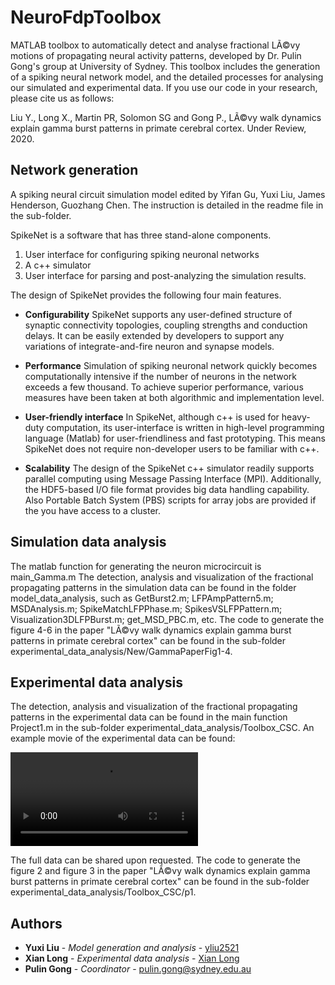 # NeuroFdpToolbox
MATLAB toolbox to automatically detect and analyse fractional LÃ©vy motions of propagating neural activity patterns, developed by Dr. Pulin Gong's group at University of Sydney. This toolbox includes the generation of a spiking neural network model, and the detailed processes for analysing our simulated and experimental data.
If you use our code in your research, please cite us as follows:

Liu Y., Long X., Martin PR, Solomon SG and Gong P., LÃ©vy walk dynamics explain gamma burst patterns in primate cerebral cortex. Under Review, 2020. 

## Network generation
A spiking neural circuit simulation model edited by Yifan Gu, Yuxi Liu, James Henderson, Guozhang Chen. The instruction is detailed in the readme file in the sub-folder.

SpikeNet is a software that has three stand-alone components.
1. User interface for configuring spiking neuronal networks
2. A c++ simulator 
3. User interface for parsing and post-analyzing the simulation results.

The design of SpikeNet provides the following four main features.

* **Configurability** SpikeNet supports any user-defined structure of synaptic connectivity topologies, coupling strengths and conduction delays. It can be easily extended by developers to support any variations of integrate-and-fire neuron and synapse models.

* **Performance**  Simulation of spiking neuronal network quickly becomes computationally intensive if the number of neurons in the network exceeds a few thousand. To achieve superior performance, various measures have been taken at both algorithmic and implementation level. 

* **User-friendly interface** In SpikeNet, although c++ is used for heavy-duty computation, its user-interface is written in  high-level programming language (Matlab) for user-friendliness and fast prototyping. This means SpikeNet does not require non-developer users to be familiar with c++.

* **Scalability** The design of the SpikeNet c++ simulator readily supports parallel computing using Message Passing Interface (MPI). Additionally, the HDF5-based I/O file format provides big data handling capability. Also Portable Batch System (PBS) scripts for array jobs are provided if the you have access to a cluster.

## Simulation data analysis
The matlab function for generating the neuron microcircuit is main_Gamma.m 
The detection, analysis and visualization of the fractional propagating patterns in the simulation data can be found in the folder model_data_analysis, such as GetBurst2.m; LFPAmpPattern5.m; MSDAnalysis.m; SpikeMatchLFPPhase.m; SpikesVSLFPPattern.m; Visualization3DLFPBurst.m; get_MSD_PBC.m, etc.
The code to generate the figure 4-6 in the paper "LÃ©vy walk dynamics explain gamma burst patterns in primate cerebral cortex" can be found in the sub-folder experimental_data_analysis/New/GammaPaperFig1-4.

## Experimental data analysis
The detection, analysis and visualization of the fractional propagating patterns in the experimental data can be found in the main function Project1.m in the sub-folder experimental_data_analysis/Toolbox_CSC. An example movie of the experimental data can be found:

![Example superdiffusive gamma burst pattern movie](https://github.com/longxian319/PhD_XL/blob/master/GammaDynaPatt/example%20movies/GammaBurstPatterns.avi)

The full data can be shared upon requested. The code to generate the figure 2 and figure 3 in the paper "LÃ©vy walk dynamics explain gamma burst patterns in primate cerebral cortex" can be found in the sub-folder experimental_data_analysis/Toolbox_CSC/p1.


## Authors

* **Yuxi Liu** - *Model generation and analysis* - [yliu2521](https://github.com/yliu2521)
* **Xian Long** - *Experimental data analysis* - [Xian Long](https://github.com/longxian319)
* **Pulin Gong** - *Coordinator* - pulin.gong@sydney.edu.au
